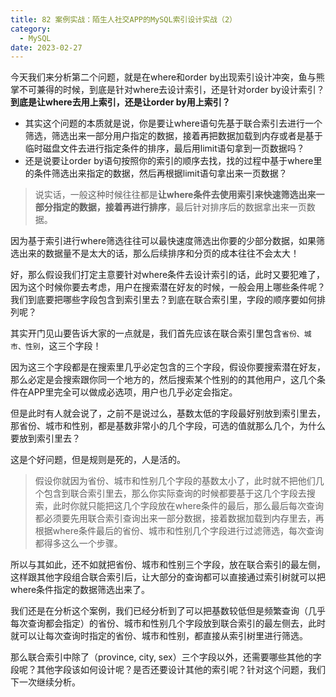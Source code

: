 ```yaml
---
title: 82 案例实战：陌生人社交APP的MySQL索引设计实战（2）
category:
  - MySQL
date: 2023-02-27
---
```


<!-- more -->


今天我们来分析第二个问题，就是在where和order by出现索引设计冲突，鱼与熊掌不可兼得的时候，到底是针对where去设计索引，还是针对order by设计索引？**到底是让where去用上索引，还是让order by用上索引？**

- 其实这个问题的本质就是说，你是要让where语句先基于联合索引去进行一个筛选，筛选出来一部分用户指定的数据，接着再把数据加载到内存或者是基于临时磁盘文件去进行指定条件的排序，最后用limit语句拿到一页数据吗？
- 还是说要让order by语句按照你的索引的顺序去找，找的过程中基于where里的条件筛选出来指定的数据，然后再根据limit语句拿出来一页数据？

> 说实话，一般这种时候往往都是**让where条件去使用索引来快速筛选出来一部分指定的数据，接着再进行排序**，最后针对排序后的数据拿出来一页数据。

因为基于索引进行where筛选往往可以最快速度筛选出你要的少部分数据，如果筛选出来的数据量不是太大的话，那么后续排序和分页的成本往往不会太大！

好，那么假设我们打定主意要针对where条件去设计索引的话，此时又要犯难了，因为这个时候你要去考虑，用户在搜索潜在好友的时候，一般会用上哪些条件呢？我们到底要把哪些字段包含到索引里去？到底在联合索引里，字段的顺序要如何排列呢？

其实开门见山要告诉大家的一点就是，我们首先应该在联合索引里包含`省份、城市、性别`，这三个字段！

因为这三个字段都是在搜索里几乎必定包含的三个字段，假设你要搜索潜在好友，那么必定是会搜索跟你同一个地方的，然后搜索某个性别的的其他用户，这几个条件在APP里完全可以做成必选项，用户也几乎必定会指定。

但是此时有人就会说了，之前不是说过么，基数太低的字段最好别放到索引里去，那省份、城市和性别，都是基数非常小的几个字段，可选的值就那么几个，为什么要放到索引里去？

这是个好问题，但是规则是死的，人是活的。

> 假设你就因为省份、城市和性别几个字段的基数太小了，此时就不把他们几个包含到联合索引里去，那么你实际查询的时候都要基于这几个字段去搜索，此时你就只能把这几个字段放在where条件的最后，那么最后每次查询都必须要先用联合索引查询出来一部分数据，接着数据加载到内存里去，再根据where条件最后的省份、城市和性别几个字段进行过滤筛选，每次查询都得多这么一个步骤。

所以与其如此，还不如就把省份、城市和性别三个字段，放在联合索引的最左侧，这样跟其他字段组合联合索引后，让大部分的查询都可以直接通过索引树就可以把where条件指定的数据筛选出来了。

我们还是在分析这个案例，我们已经分析到了可以把基数较低但是频繁查询（几乎每次查询都会指定）的省份、城市和性别几个字段放到联合索引的最左侧去，此时就可以让每次查询时指定的省份、城市和性别，都直接从索引树里进行筛选。

那么联合索引中除了（province, city, sex）三个字段以外，还需要哪些其他的字段呢？其他字段该如何设计呢？是否还要设计其他的索引呢？针对这个问题，我们下一次继续分析。
